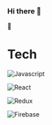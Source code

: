 ### Hi there 👋



:mans_shoe: <h1>Tech</h1>

![Javascript](https://img.shields.io/badge/javascript-yellow?style=flat-square&logo=javascript&logoColor=black)

![React](https://img.shields.io/badge/React-blue?style=flat-square&logo=React&logoColor=black)

![Redux](https://img.shields.io/badge/Redux-pupple?style=flat-square&logo=Redux&logoColor=black)

![Firebase](https://img.shields.io/badge/Firebase-red?style=flat-square&logo=Firebase&logoColor=black)
